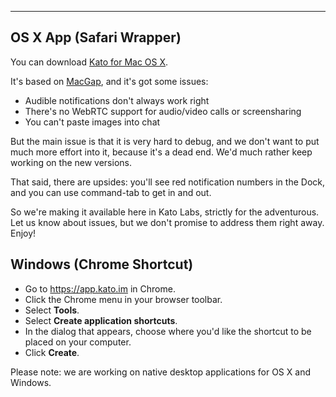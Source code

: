 ***

## OS X App (Safari Wrapper)

You can download [Kato for Mac OS X](http://labs.kato.im/Kato.pkg).

It's based on [MacGap](https://github.com/MacGapProject/MacGap1), and it's got some issues:

- Audible notifications don't always work right
- There's no WebRTC support for audio/video calls or screensharing
- You can't paste images into chat
<!-- - You can't use [Kato Roll](cheatsheet#kato-roll) -->

But the main issue is that it is very hard to debug, and we don't want to put much more effort into it, because it's a dead end. We'd much rather keep working on the new versions.

That said, there are upsides: you'll see red notification numbers in the Dock, and you can use command-tab to get in and out.

So we're making it available here in Kato Labs, strictly for the adventurous. Let us know about issues, but we don't promise to address them right away. Enjoy!

## Windows (Chrome Shortcut)

 - Go to https://app.kato.im in Chrome.
 - Click the Chrome menu in your browser toolbar.
 - Select **Tools**.
 - Select **Create application shortcuts**.
 - In the dialog that appears, choose where you'd like the shortcut to be placed on your computer.
 - Click **Create**.

Please note: we are working on native desktop applications for OS X and Windows.
